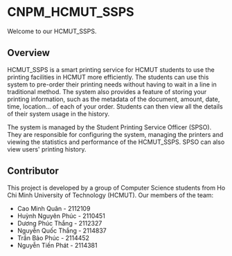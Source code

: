 # CNPM_HCMUT_SSPS
Welcome to our HCMUT_SSPS.
<!-- Insert intro pic here -->

## Overview
HCMUT_SSPS is a smart printing service for HCMUT students to use the printing facilities in HCMUT more efficiently. The students can use this system to pre-order their printing needs without having to wait in a line in traditional method. The system also provides a feature of storing your printing information, such as the metadata of the document, amount, date, time, location... of each of your order. Students can then view all the details of their system usage in the history.

The system is managed by the Student Printing Service Officer (SPSO). They are responsible for configuring the system, managing the printers and viewing the statistics and performance of the HCMUT_SSPS. SPSO can also view users' printing history.

## Contributor
This project is developed by a group of Computer Science students from Ho Chi Minh University of Technology (HCMUT). Our members of the team:
- Cao Minh Quân - 2112109
- Huỳnh Nguyên Phúc - 2110451
- Dương Phúc Thắng - 2112327
- Nguyễn Quốc Thắng - 2114837
- Trần Bảo Phúc - 2114452
- Nguyễn Tiến Phát - 2114381